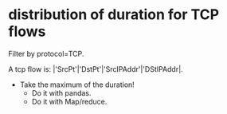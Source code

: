 # distribution of duration for TCP flows
Filter by protocol=TCP.

A tcp flow is:
 |'SrcPt'|'DstPt'|'SrcIPAddr'|'DStIPAddr|.

* Take the maximum of the duration!  
  * Do it with pandas.  
  * Do it with Map/reduce.   

